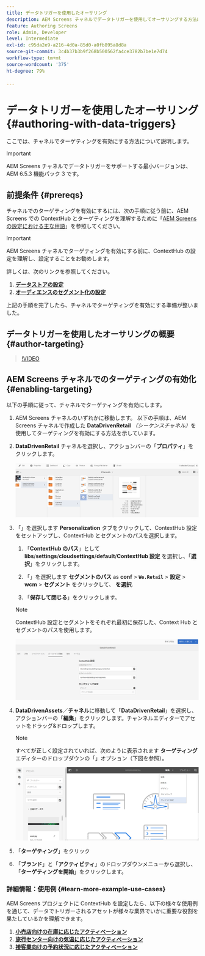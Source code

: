 ```yaml
---
title: データトリガーを使用したオーサリング
description: AEM Screens チャネルでデータトリガーを使用してオーサリングする方法について詳しく説明します。
feature: Authoring Screens
role: Admin, Developer
level: Intermediate
exl-id: c95da2e9-a216-4d0a-85d0-a0fb895a8d8a
source-git-commit: 3c4b37b3b9f268b500562fa4ce3782b7be1e7d74
workflow-type: tm+mt
source-wordcount: '375'
ht-degree: 79%

---
```


# データトリガーを使用したオーサリング {#authoring-with-data-triggers}

ここでは、チャネルでターゲティングを有効にする方法について説明します。

>[!IMPORTANT]
>
>AEM Screens チャネルでデータトリガーをサポートする最小バージョンは、AEM 6.5.3 機能パック 3 です。

## 前提条件 {#prereqs}

チャネルでのターゲティングを有効にするには、次の手順に従う前に、AEM Screens での ContextHub とターゲティングを理解するために「[AEM Screens の設定における主な用語](configuring-context-hub.md)」を参照してください。

>[!IMPORTANT]
>
>AEM Screens チャネルでターゲティングを有効にする前に、ContextHub の設定を理解し、設定することをお勧めします。

詳しくは、次のリンクを参照してください。

1. **[データストアの設定](configuring-context-hub.md)**
1. **[オーディエンスのセグメント化の設定](configuring-context-hub.md)**

上記の手順を完了したら、チャネルでターゲティングを有効にする準備が整いました。

## データトリガーを使用したオーサリングの概要 {#author-targeting}

>[!VIDEO](https://video.tv.adobe.com/v/31921)

## AEM Screens チャネルでのターゲティングの有効化 {#enabling-targeting}

以下の手順に従って、チャネルでターゲティングを有効にします。

1. AEM Screens チャネルのいずれかに移動します。 以下の手順は、AEM Screens チャネルで作成した **DataDrivenRetail** *（シーケンスチャネル）*&#x200B;を使用してターゲティングを有効にする方法を示しています。

1. **DataDrivenRetail** チャネルを選択し、アクションバーの「**プロパティ**」をクリックします。

   ![screen_shot_2019-05-01at43332pm](assets/screen_shot_2019-05-01at43332pm.png)

1. 「」を選択します **Personalization** タブをクリックして、ContextHub 設定をセットアップし、ContextHub とセグメントのパスを選択します。

   1. 「**ContextHub のパス**」として **libs**/**settings**/**cloudsettings**/**default**/**ContextHub 設定** を選択し、「**選択**」をクリックします。

   1. 「」を選択します **セグメントのパス** as **conf** > **`We.Retail`** > **設定** > **wcm** > **セグメント** をクリックして、 **を選択**.

   1. 「**保存して閉じる**」をクリックします。

   >[!NOTE]
   >
   >ContextHub 設定とセグメントをそれぞれ最初に保存した、Context Hub とセグメントのパスを使用します。

   ![screen_shot_2019-05-01at44030pm](assets/screen_shot_2019-05-01at44030pm.png)

1. **DataDrivenAssets**／**チャネル**&#x200B;に移動して「**DataDrivenRetail**」を選択し、アクションバーの「**編集**」をクリックします。チャンネルエディターでアセットをドラッグ&amp;ドロップします。

   >[!NOTE]
   >
   >すべてが正しく設定されていれば、次のように表示されます **ターゲティング** エディターのドロップダウンの「」オプション（下図を参照）。

   ![screen_shot_2019-05-01at44231pm](assets/screen_shot_2019-05-01at44231pm.png)

1. 「**ターゲティング**」をクリック

1. 「**ブランド**」と「**アクティビティ**」のドロップダウンメニューから選択し、「**ターゲティングを開始**」をクリックします。

### 詳細情報：使用例 {#learn-more-example-use-cases}

AEM Screens プロジェクトに ContextHub を設定したら、以下の様々な使用例を通じて、データでトリガーされるアセットが様々な業界でいかに重要な役割を果たしているかを理解できます。

1. **[小売店向けの在庫に応じたアクティベーション](retail-inventory-activation.md)**
1. **[旅行センター向けの気温に応じたアクティベーション](local-temperature-activation.md)**
1. **[接客業向けの予約状況に応じたアクティベーション](hospitality-reservation-activation.md)**
